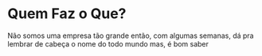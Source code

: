 # Quem Faz o Que?

Não somos uma empresa tão grande então, com algumas semanas, dá pra lembrar de cabeça o nome do todo mundo mas, é bom saber 




